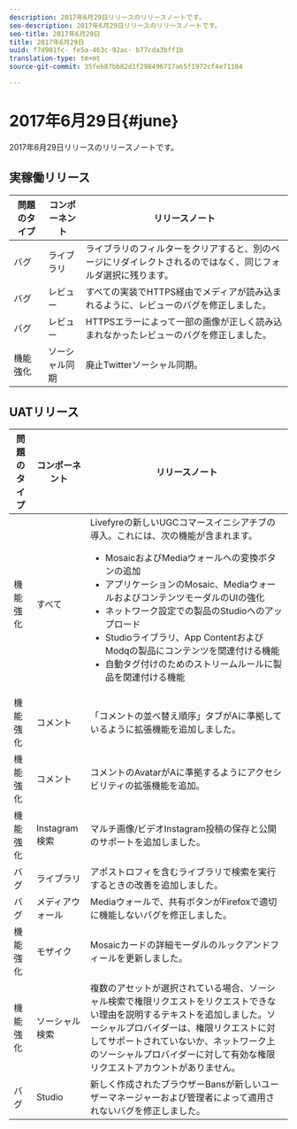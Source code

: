 ```yaml
---
description: 2017年6月29日リリースのリリースノートです。
seo-description: 2017年6月29日リリースのリリースノートです。
seo-title: 2017年6月29日
title: 2017年6月29日
uuid: f7d901fc- fe5a-463c-92ac- b77cda3bff1b
translation-type: tm+mt
source-git-commit: 35feb87bb82d1f298496717a65f1972cf4e71104

---
```



# 2017年6月29日{#june}

2017年6月29日リリースのリリースノートです。

## 実稼働リリース

| **問題のタイプ** | **コンポーネント** | **リリースノート** |
|---|---|---|
| バグ | ライブラリ | ライブラリのフィルターをクリアすると、別のページにリダイレクトされるのではなく、同じフォルダ選択に残ります。 |
| バグ | レビュー | すべての実装でHTTPS経由でメディアが読み込まれるように、レビューのバグを修正しました。 |
| バグ | レビュー | HTTPSエラーによって一部の画像が正しく読み込まれなかったレビューのバグを修正しました。 |
| 機能強化 | ソーシャル同期 | 廃止Twitterソーシャル同期。 |

## UATリリース

| 問題のタイプ | コンポーネント | リリースノート |
|--- |--- |--- |
| 機能強化 | すべて | Livefyreの新しいUGCコマースイニシアチブの導入。これには、次の機能が含まれます。 <br><ul><li>MosaicおよびMediaウォールへの変換ボタンの追加</li><li> アプリケーションのMosaic、MediaウォールおよびコンテンツモーダルのUIの強化</li><li>ネットワーク設定での製品のStudioへのアップロード</li><li>Studioライブラリ、App ContentおよびModqの製品にコンテンツを関連付ける機能</li><li>自動タグ付けのためのストリームルールに製品を関連付ける機能</li></ul> |
| 機能強化 | コメント | 「コメントの並べ替え順序」タブがAに準拠しているように拡張機能を追加しました。 |
| 機能強化 | コメント | コメントのAvatarがAに準拠するようにアクセシビリティの拡張機能を追加。 |
| 機能強化 | Instagram検索 | マルチ画像/ビデオInstagram投稿の保存と公開のサポートを追加しました。 |
| バグ | ライブラリ | アポストロフィを含むライブラリで検索を実行するときの改善を追加しました。 |
| バグ | メディアウォール | Mediaウォールで、共有ボタンがFirefoxで適切に機能しないバグを修正しました。 |
| 機能強化 | モザイク | Mosaicカードの詳細モーダルのルックアンドフィールを更新しました。 |
| 機能強化 | ソーシャル検索 | 複数のアセットが選択されている場合、ソーシャル検索で権限リクエストをリクエストできない理由を説明するテキストを追加しました。ソーシャルプロバイダーは、権限リクエストに対してサポートされていないか、ネットワーク上のソーシャルプロバイダーに対して有効な権限リクエストアカウントがありません。 |
| バグ | Studio | 新しく作成されたブラウザーBansが新しいユーザーマネージャーおよび管理者によって適用されないバグを修正しました。 |


